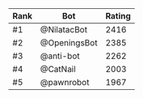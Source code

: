 Rank|Bot|Rating
---|---|---
#1|@NilatacBot|2416
#2|@OpeningsBot|2385
#3|@anti-bot|2262
#4|@CatNail|2003
#5|@pawnrobot|1967
